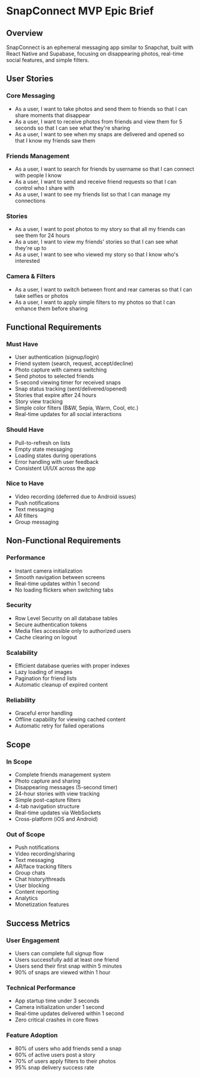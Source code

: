 # SnapConnect MVP Epic Brief

## Overview
SnapConnect is an ephemeral messaging app similar to Snapchat, built with React Native and Supabase, focusing on disappearing photos, real-time social features, and simple filters.

## User Stories

### Core Messaging
- As a user, I want to take photos and send them to friends so that I can share moments that disappear
- As a user, I want to receive photos from friends and view them for 5 seconds so that I can see what they're sharing
- As a user, I want to see when my snaps are delivered and opened so that I know my friends saw them

### Friends Management
- As a user, I want to search for friends by username so that I can connect with people I know
- As a user, I want to send and receive friend requests so that I can control who I share with
- As a user, I want to see my friends list so that I can manage my connections

### Stories
- As a user, I want to post photos to my story so that all my friends can see them for 24 hours
- As a user, I want to view my friends' stories so that I can see what they're up to
- As a user, I want to see who viewed my story so that I know who's interested

### Camera & Filters
- As a user, I want to switch between front and rear cameras so that I can take selfies or photos
- As a user, I want to apply simple filters to my photos so that I can enhance them before sharing

## Functional Requirements

### Must Have
- User authentication (signup/login)
- Friend system (search, request, accept/decline)
- Photo capture with camera switching
- Send photos to selected friends
- 5-second viewing timer for received snaps
- Snap status tracking (sent/delivered/opened)
- Stories that expire after 24 hours
- Story view tracking
- Simple color filters (B&W, Sepia, Warm, Cool, etc.)
- Real-time updates for all social interactions

### Should Have
- Pull-to-refresh on lists
- Empty state messaging
- Loading states during operations
- Error handling with user feedback
- Consistent UI/UX across the app

### Nice to Have
- Video recording (deferred due to Android issues)
- Push notifications
- Text messaging
- AR filters
- Group messaging

## Non-Functional Requirements

### Performance
- Instant camera initialization
- Smooth navigation between screens
- Real-time updates within 1 second
- No loading flickers when switching tabs

### Security
- Row Level Security on all database tables
- Secure authentication tokens
- Media files accessible only to authorized users
- Cache clearing on logout

### Scalability
- Efficient database queries with proper indexes
- Lazy loading of images
- Pagination for friend lists
- Automatic cleanup of expired content

### Reliability
- Graceful error handling
- Offline capability for viewing cached content
- Automatic retry for failed operations

## Scope

### In Scope
- Complete friends management system
- Photo capture and sharing
- Disappearing messages (5-second timer)
- 24-hour stories with view tracking
- Simple post-capture filters
- 4-tab navigation structure
- Real-time updates via WebSockets
- Cross-platform (iOS and Android)

### Out of Scope
- Push notifications
- Video recording/sharing
- Text messaging
- AR/face tracking filters
- Group chats
- Chat history/threads
- User blocking
- Content reporting
- Analytics
- Monetization features

## Success Metrics

### User Engagement
- Users can complete full signup flow
- Users successfully add at least one friend
- Users send their first snap within 5 minutes
- 90% of snaps are viewed within 1 hour

### Technical Performance
- App startup time under 3 seconds
- Camera initialization under 1 second
- Real-time updates delivered within 1 second
- Zero critical crashes in core flows

### Feature Adoption
- 80% of users who add friends send a snap
- 60% of active users post a story
- 70% of users apply filters to their photos
- 95% snap delivery success rate